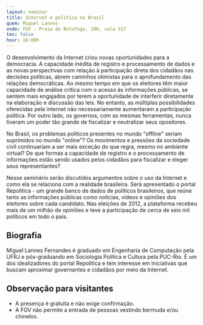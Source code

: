 ```yaml
---
layout: seminar
title: Internet e política no Brasil
quem: Miguel Lannes
onde: FGV - Praia de Botafogo, 190, sala 317
tex: false
hour: 16:00h
---
```


O desenvolvimento da Internet criou novas oportunidades para a
democracia. A capacidade inédita de registro e processamento de dados
e as novas perspectivas com relação à participação direta dos cidadãos
nas decisões políticas, abrem caminhos otimistas para o aprofundamento
das relações democráticas. Ao mesmo tempo em que os eleitores têm
maior capacidade de análise crítica com o acesso às informações
públicas, se sentem mais engajados por terem a oportunidade de
interferir diretamente na elaboração e discussão das leis. No entanto,
as múltiplas possibilidades oferecidas pela internet não
necessariamente aumentaram a participação política. Por outro lado, os
governos, com as mesmas ferramentas, nunca tiveram um poder tão grande
de fiscalizar e neutralizar seus opositores.

No Brasil, os problemas políticos presentes no mundo "offline" seriam
suprimidos no mundo "online"? Os movimentos e pressões da sociedade
civil continuariam a ser mais exceção do que regra, mesmo no ambiente
virtual? De que formas a capacidade de registro e o processamento de
informações estão sendo usados pelos cidadãos para fiscalizar e eleger
seus representantes?

Nesse seminário serão discutidos argumentos sobre o uso da Internet e
como ela se relaciona com a realidade brasileira. Será apresentado o
portal Repolitica - um grande banco de dados de políticos brasileiros,
que reúne tanto as informações públicas como notícias, videos e
opiniões dos eleitores sobre cada candidato. Nas eleições de 2012, a
plataforma recebeu mais de um milhão de opiniões e teve a participação
de cerca de seis mil políticos em todo o país.

## Biografia

Miguel Lannes Fernandes é graduado em Engenharia de Computação pela
UFRJ e pós-graduando em Sociologia Política e Cultura pela PUC-Rio. É
um dos idealizadores do portal Repolitica e tem interesse em
iniciativas que buscam aproximar governantes e cidadãos por meio da
Internet.

## Observação para visitantes

- A presença é gratuita e não exige confirmação.
- A FGV não permite a entrada de pessoas vestindo bermuda e/ou chinelos.
